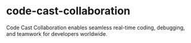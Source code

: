 # code-cast-collaboration
Code Cast Collaboration enables seamless real-time coding, debugging, and teamwork for developers worldwide.
